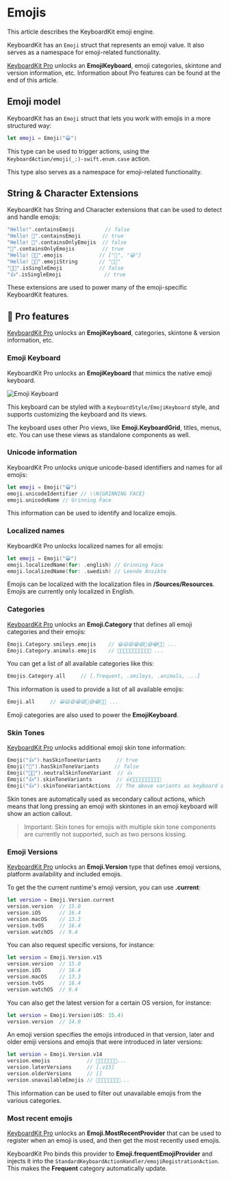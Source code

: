 # Emojis

This article describes the KeyboardKit emoji engine.

KeyboardKit has an ``Emoji`` struct that represents an emoji value. It also serves as a namespace for emoji-related functionality.

[KeyboardKit Pro][Pro] unlocks an **EmojiKeyboard**, emoji categories, skintone and version information, etc. Information about Pro features can be found at the end of this article.



## Emoji model

KeyboardKit has an ``Emoji`` struct that lets you work with emojis in a more structured way:

```swift
let emoji = Emoji("😀")
```

This type can be used to trigger actions, using the ``KeyboardAction/emoji(_:)-swift.enum.case`` action.

This type also serves as a namespace for emoji-related functionality.



## String & Character Extensions

KeyboardKit has String and Character extensions that can be used to detect and handle emojis:

```swift
"Hello!".containsEmoji          // false
"Hello! 👋".containsEmoji       // true
"Hello! 👋".containsOnlyEmojis  // false
"👋".containsOnlyEmojis         // true
"Hello! 👋😀".emojis            // ["👋", "😀"]
"Hello! 👋😀".emojiString       // "👋😀"
"🫸🫷".isSingleEmoji            // false
"👍".isSingleEmoji              // true
```

These extensions are used to power many of the emoji-specific KeyboardKit features.



## 👑 Pro features

[KeyboardKit Pro][Pro] unlocks an **EmojiKeyboard**, categories, skintone & version information, etc.


### Emoji Keyboard

KeyboardKit Pro unlocks an **EmojiKeyboard** that mimics the native emoji keyboard. 

![Emoji Keyboard](emojikeyboard-350.jpg)

This keyboard can be styled with a ``KeyboardStyle/EmojiKeyboard`` style, and supports customizing the keyboard and its views.

The keyboard uses other Pro views, like **Emoji.KeyboardGrid**, titles, menus, etc. You can use these views as standalone components as well.


### Unicode information

KeyboardKit Pro unlocks unique unicode-based identifiers and names for all emojis:

```swift
let emoji = Emoji("😀")
emoji.unicodeIdentifier // \\N{GRINNING FACE}
emoji.unicodeName // Grinning Face
```

This information can be used to identify and localize emojis.


### Localized names

KeyboardKit Pro unlocks localized names for all emojis:

```swift
let emoji = Emoji("😀")
emoji.localizedName(for: .english) // Grinning Face
emoji.localizedName(for: .swedish) // Leende Ansikte
```

Emojis can be localized with the localization files in **/Sources/Resources**. Emojis are currently only localized in English.


### Categories

[KeyboardKit Pro][Pro] unlocks an **Emoji.Category** that defines all emoji categories and their emojis:

```swift
Emoji.Category.smileys.emojis    // 😀😃😄😁😆🥹😅😂🤣🥲 ...
Emoji.Category.animals.emojis    // 🐶🐱🐭🐹🐰🦊🐻🐼🐻‍❄️🐨 ...
```

You can get a list of all available categories like this:

```swift
Emojis.Category.all     // [.frequent, .smileys, .animals, ...]
```

This information is used to provide a list of all available emojis:

```swift
Emoji.all     // 😀😃😄😁😆🥹😅😂🤣🥲 ...
```

Emoji categories are also used to power the **EmojiKeyboard**.


### Skin Tones

[KeyboardKit Pro][Pro] unlocks additional emoji skin tone information:

```swift
Emoji("👍").hasSkinToneVariants     // true
Emoji("🚀").hasSkinToneVariants     // false
Emoji("👍🏿").neutralSkinToneVariant  // 👍
Emoji("👍").skinToneVariants        // 👍👍🏻👍🏼👍🏽👍🏾👍🏿
Emoji("👍").skinToneVariantActions  // The above variants as keyboard actions
```

Skin tones are automatically used as secondary callout actions, which means that long pressing an emoji with skintones in an emoji keyboard will show an action callout. 

> Important: Skin tones for emojis with multiple skin tone components are currently not supported, such as two persons kissing.


### Emoji Versions

[KeyboardKit Pro][Pro] unlocks an **Emoji.Version** type that defines emoji versions, platform availability and included emojis. 

To get the the current runtime's emoji version, you can use **.current**:

```swift
let version = Emoji.Version.current
version.version  // 15.0
version.iOS      // 16.4
version.macOS    // 13.3
version.tvOS     // 16.4
version.watchOS  // 9.4
```

You can also request specific versions, for instance:

```swift
let version = Emoji.Version.v15
version.version  // 15.0
version.iOS      // 16.4
version.macOS    // 13.3
version.tvOS     // 16.4
version.watchOS  // 9.4
```

You can also get the latest version for a certain OS version, for instance:

```swift
let version = Emoji.Version(iOS: 15.4)
version.version  // 14.0
```

An emoji version specifies the emojis introduced in that version, later and older emiji versions and emojis that were introduced in later versions:

```swift
let version = Emoji.Version.v14
version.emojis            // 🫠🫢🫣🫡🫥🫤🥹...
version.laterVersions     // [.v15]
version.olderVersions     // []
version.unavailableEmojis // 🫨🫸🫷🪿🫎🪼🫏🪽...
```

This information can be used to filter out unavailable emojis from the various categories.


### Most recent emojis

[KeyboardKit Pro][Pro] unlocks an **Emoji.MostRecentProvider** that can be used to register when an emoji is used, and then get the most recently used emojis.

KeyboardKit Pro binds this provider to **Emoji.frequentEmojiProvider** and injects it into the ``StandardKeyboardActionHandler/emojiRegistrationAction``. This makes the **Frequent** category automatically update.


[Pro]: https://github.com/KeyboardKit/KeyboardKitPro
